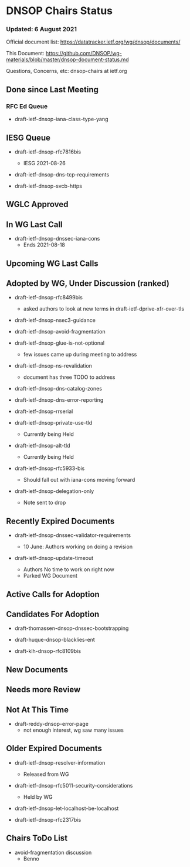 # DNSOP Chairs Status
### Updated: 6 August 2021

Official document list: https://datatracker.ietf.org/wg/dnsop/documents/

This Document: https://github.com/DNSOP/wg-materials/blob/master/dnsop-document-status.md

Questions, Concerns, etc:  dnsop-chairs at ietf.org

## Done since Last Meeting

###  RFC Ed Queue

* draft-ietf-dnsop-iana-class-type-yang

## IESG Queue

* draft-ietf-dnsop-rfc7816bis
    - IESG 2021-08-26

* draft-ietf-dnsop-dns-tcp-requirements

* draft-ietf-dnsop-svcb-https

## WGLC Approved

## In WG Last Call

* draft-ietf-dnsop-dnssec-iana-cons
    - Ends 2021-08-18

## Upcoming WG Last Calls

## Adopted by WG, Under Discussion (ranked)

* draft-ietf-dnsop-rfc8499bis
    - asked authors to look at new terms in draft-ietf-dprive-xfr-over-tls

* draft-ietf-dnsop-nsec3-guidance

* draft-ietf-dnsop-avoid-fragmentation

* draft-ietf-dnsop-glue-is-not-optional
    - few issues came up during meeting to address

* draft-ietf-dnsop-ns-revalidation
    - document has three TODO to address

* draft-ietf-dnsop-dns-catalog-zones

* draft-ietf-dnsop-dns-error-reporting

* draft-ietf-dnsop-rrserial

* draft-ietf-dnsop-private-use-tld
    - Currently being Held

* draft-ietf-dnsop-alt-tld
    - Currently being Held

* draft-ietf-dnsop-rfc5933-bis
    - Should fall out with iana-cons moving forward

* draft-ietf-dnsop-delegation-only
    - Note sent to drop

## Recently Expired Documents

* draft-ietf-dnsop-dnssec-validator-requirements
    - 10 June: Authors working on doing a revision

* draft-ietf-dnsop-update-timeout
    - Authors No time to work on right now
    - Parked WG Document

## Active Calls for Adoption

## Candidates For Adoption

* draft-thomassen-dnsop-dnssec-bootstrapping

* draft-huque-dnsop-blacklies-ent

* draft-klh-dnsop-rfc8109bis

## New Documents

## Needs more Review

## Not At This Time

* draft-reddy-dnsop-error-page
    -  not enough interest, wg saw many issues

## Older Expired Documents 

* draft-ietf-dnsop-resolver-information
    - Released from WG

* draft-ietf-dnsop-rfc5011-security-considerations
    - Held by WG 

* draft-ietf-dnsop-let-localhost-be-localhost

* draft-ietf-dnsop-rfc2317bis

## Chairs ToDo List 


* avoid-fragmentation discussion 
    - Benno 

